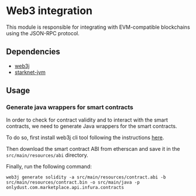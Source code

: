 # Web3 integration

This module is responsible for integrating with EVM-compatible blockchains using the JSON-RPC protocol.

## Dependencies

* [web3j](https://docs.web3j.io/)
* [starknet-jvm](https://github.com/software-mansion/starknet-jvm)

## Usage

### Generate java wrappers for smart contracts

In order to check for contract validity and to interact with the smart contracts, we need to generate Java wrappers for the smart contracts.

To do so, first install web3j cli tool following the instructions [here](https://docs.web3j.io/4.8.7/command_line_tools/).

Then download the smart contract ABI from etherscan and save it in the `src/main/resources/abi` directory.

Finally, run the following command:

```shell
web3j generate solidity -a src/main/resources/contract.abi -b src/main/resources/contract.bin -o src/main/java -p onlydust.com.marketplace.api.infura.contracts
```
